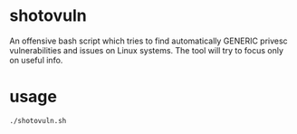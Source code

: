 # shotovuln

An offensive bash script which tries to find automatically GENERIC privesc vulnerabilities and issues on Linux systems. 
The tool will try to focus only on useful info.


# usage

`./shotovuln.sh`
